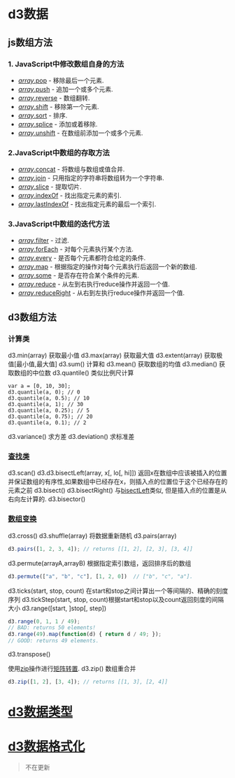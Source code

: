 # d3数据

## js数组方法

### 1. JavaScript中修改数组自身的方法

- [*array*.pop](https://developer.mozilla.org/en-US/docs/Web/JavaScript/Reference/Global_Objects/Array/pop) - 移除最后一个元素.
- [*array*.push](https://developer.mozilla.org/en-US/docs/Web/JavaScript/Reference/Global_Objects/Array/push) - 追加一个或多个元素.
- [*array*.reverse](https://developer.mozilla.org/en-US/docs/Web/JavaScript/Reference/Global_Objects/Array/reverse) - 数组翻转.
- [*array*.shift](https://developer.mozilla.org/en-US/docs/Web/JavaScript/Reference/Global_Objects/Array/shift) - 移除第一个元素.
- [*array*.sort](https://developer.mozilla.org/en-US/docs/Web/JavaScript/Reference/Global_Objects/Array/sort) - 排序.
- [*array*.splice](https://developer.mozilla.org/en-US/docs/Web/JavaScript/Reference/Global_Objects/Array/splice) - 添加或着移除.
- [*array*.unshift](https://developer.mozilla.org/en-US/docs/Web/JavaScript/Reference/Global_Objects/Array/unshift) - 在数组前添加一个或多个元素.

### 2.JavaScript中数组的存取方法

- [*array*.concat](https://developer.mozilla.org/en-US/docs/Web/JavaScript/Reference/Global_Objects/Array/concat) - 将数组与数组或值合并.
- [*array*.join](https://developer.mozilla.org/en-US/docs/Web/JavaScript/Reference/Global_Objects/Array/join) - 只用指定的字符串将数组转为一个字符串.
- [*array*.slice](https://developer.mozilla.org/en-US/docs/Web/JavaScript/Reference/Global_Objects/Array/slice) - 提取切片.
- [*array*.indexOf](https://developer.mozilla.org/en-US/docs/Web/JavaScript/Reference/Global_Objects/Array/indexOf) - 找出指定元素的索引.
- [*array*.lastIndexOf](https://developer.mozilla.org/en-US/docs/Web/JavaScript/Reference/Global_Objects/Array/lastIndexOf) - 找出指定元素的最后一个索引.

### 3.JavaScript中数组的迭代方法

- [*array*.filter](https://developer.mozilla.org/en-US/docs/Web/JavaScript/Reference/Global_Objects/Array/filter) - 过滤.
- [*array*.forEach](https://developer.mozilla.org/en-US/docs/Web/JavaScript/Reference/Global_Objects/Array/forEach) - 对每个元素执行某个方法.
- [*array*.every](https://developer.mozilla.org/en-US/docs/Web/JavaScript/Reference/Global_Objects/Array/every) - 是否每个元素都符合给定的条件.
- [*array*.map](https://developer.mozilla.org/en-US/docs/Web/JavaScript/Reference/Global_Objects/Array/map) - 根据指定的操作对每个元素执行后返回一个新的数组.
- [*array*.some](https://developer.mozilla.org/en-US/docs/Web/JavaScript/Reference/Global_Objects/Array/some) - 是否存在符合某个条件的元素.
- [*array*.reduce](https://developer.mozilla.org/en-US/docs/Web/JavaScript/Reference/Global_Objects/Array/reduce) - 从左到右执行reduce操作并返回一个值.
- [*array*.reduceRight](https://developer.mozilla.org/en-US/docs/Web/JavaScript/Reference/Global_Objects/Array/reduceRight) - 从右到左执行reduce操作并返回一个值.

## d3数组方法

### 计算类

d3.min(array) 获取最小值
d3.max(array) 获取最大值
d3.extent(array) 获取极值[最小值,最大值]
d3.sum() 计算和
d3.mean() 获取数组的均值
d3.median() 获取数组的中位数
d3.quantile() 类似比例尺计算

```javscript
var a = [0, 10, 30];
d3.quantile(a, 0); // 0
d3.quantile(a, 0.5); // 10
d3.quantile(a, 1); // 30
d3.quantile(a, 0.25); // 5
d3.quantile(a, 0.75); // 20
d3.quantile(a, 0.1); // 2
```

d3.variance() 求方差
d3.deviation() 求标准差

### [查找类](https://github.com/xswei/d3js_doc/tree/master/API/d3-array-master#scan)

d3.scan()
d3.d3.bisectLeft(array, x[, lo[, hi]]) 返回x在数组中应该被插入的位置并保证数组的有序性,如果数组中已经存在x，则插入点的位置位于这个已经存在的元素之前
d3.bisect()
d3.bisectRight() 与[bisectLeft](https://github.com/xswei/d3js_doc/tree/master/API/d3-array-master#bisectLeft)类似, 但是插入点的位置是从右向左计算的.
d3.bisector()

### [数组变换](https://github.com/xswei/d3js_doc/tree/master/API/d3-array-master#cross)

d3.cross()
d3.shuffle(array) 将数据重新随机
d3.pairs(array) 

```javascript
d3.pairs([1, 2, 3, 4]); // returns [[1, 2], [2, 3], [3, 4]]
```

d3.permute(arrayA,arrayB) 根据指定索引数组，返回排序后的数组

```javascript
d3.permute(["a", "b", "c"], [1, 2, 0])  // ["b", "c", "a"].
```

d3.ticks(start, stop, count) 在start和stop之间计算出一个等间隔的、精确的刻度序列
d3.tickStep(start, stop, count)根据start和stop以及count返回刻度的间隔大小
d3.range([start, ]stop[, step])

```javascript
d3.range(0, 1, 1 / 49);
// BAD: returns 50 elements!
d3.range(49).map(function(d) { return d / 49; });
// GOOD: returns 49 elements.
```

d3.transpose()  

使用[zip](https://github.com/xswei/d3js_doc/tree/master/API/d3-array-master#zip)操作进行[矩阵转置](http://en.wikipedia.org/wiki/Transpose).
d3.zip() 数组重合并

```javascript
d3.zip([1, 2], [3, 4]); // returns [[1, 3], [2, 4]]
```

# [d3数据类型](https://github.com/xswei/d3js_doc/tree/master/API/d3-collection-master#maps)

# [d3数据格式化](https://github.com/xswei/d3js_doc/tree/master/API/d3-format-master#api-reference)

> 不在更新
